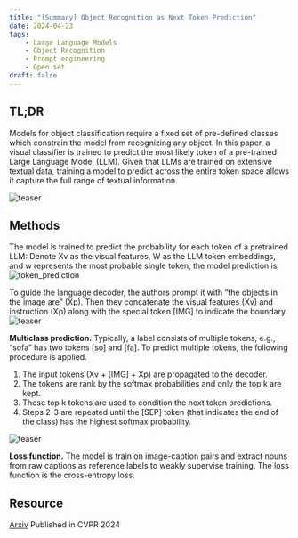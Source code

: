 ```yaml
---
title: "[Summary] Object Recognition as Next Token Prediction"
date: 2024-04-23
tags: 
    - Large Language Models
    - Object Recognition
    - Prompt engineering  
    - Open set
draft: false 
---
```


## TL;DR
Models for object classification require a fixed set of pre-defined classes which constrain the model from recognizing any object. In this paper, a visual classifier is trained to predict the most likely token of a pre-trained Large Language Model (LLM). 
Given that LLMs are trained on extensive textual data, training a model to predict across the entire token space allows it capture the full range of textual information.

![teaser](/posts/20240322_object_recognition_as_next_token_prediction/teaser.png)


## Methods
The model is trained to predict the probability for each token of a pretrained LLM:
Denote Xv as the visual features, W as the LLM token embeddings, and w represents the most probable single token, the model prediction is
![token_prediction](/posts/20240322_object_recognition_as_next_token_prediction/token_prediction.png)

To guide the language decoder, the authors prompt it with “the objects in the image are” (Xp). 
Then they concatenate the visual features (Xv) and instruction (Xp) along with the special token [IMG] to indicate the boundary 
![teaser](/posts/20240322_object_recognition_as_next_token_prediction/decoder_tokens.png)


**Multiclass prediction.**
Typically, a label consists of multiple tokens, e.g., “sofa” has two tokens [so] and [fa]. 
To predict multiple tokens, the following procedure is applied.
1. The input tokens (Xv + [IMG] + Xp) are propagated to the decoder.
2. The tokens are rank by the softmax probabilities and only the top k are kept.
3. These top k tokens are used to condition the next token predictions.
4. Steps 2-3 are repeated until the [SEP] token (that indicates the end of the class) has the highest softmax probability.

![teaser](/posts/220240322_object_recognition_as_next_token_prediction/multiclass_sampling.png)

**Loss function.** The model is train on image-caption pairs and extract nouns from raw captions as reference labels to weakly supervise training. The loss function is the cross-entropy loss.


## Resource
[Arxiv](https://arxiv.org/pdf/2312.02142) Published in CVPR 2024


